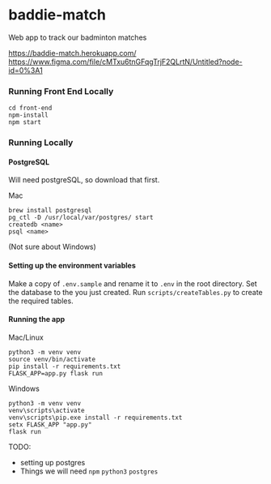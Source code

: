 # baddie-match
Web app to track our badminton matches

https://baddie-match.herokuapp.com/
https://www.figma.com/file/cMTxu6tnGFqgTrjF2QLrtN/Untitled?node-id=0%3A1

### Running Front End Locally
```
cd front-end
npm-install
npm start
```

### Running Locally
#### PostgreSQL
Will need postgreSQL, so download that first.

Mac
```
brew install postgresql
pg_ctl -D /usr/local/var/postgres/ start
createdb <name>
psql <name>
```
(Not sure about Windows)

#### Setting up the environment variables
Make a copy of `.env.sample` and rename it to `.env` in the root directory. Set the database to the <name> you just created.
Run `scripts/createTables.py` to create the required tables.

#### Running the app
Mac/Linux
```
python3 -m venv venv
source venv/bin/activate
pip install -r requirements.txt
FLASK_APP=app.py flask run
```
Windows
```
python3 -m venv venv
venv\scripts\activate
venv\scripts\pip.exe install -r requirements.txt
setx FLASK_APP "app.py"
flask run
```

TODO:
* setting up postgres
* Things we will need `npm` `python3` `postgres`
